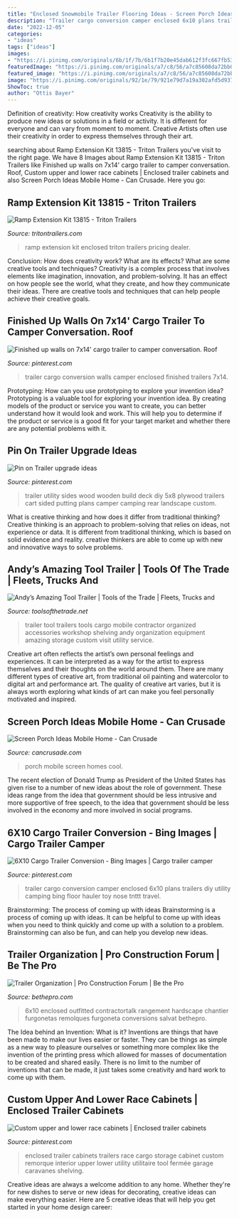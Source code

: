 ```yaml
---
title: "Enclosed Snowmobile Trailer Flooring Ideas - Screen Porch Ideas Mobile Home"
description: "Trailer cargo conversion camper enclosed 6x10 plans trailers diy utility camping bing floor hauler toy nose tnttt travel"
date: "2022-12-05"
categories:
- "ideas"
tags: ["ideas"]
images:
- "https://i.pinimg.com/originals/6b/1f/7b/6b1f7b20e45dab612f3fc667fb531417.jpg"
featuredImage: "https://i.pinimg.com/originals/a7/c8/56/a7c85608da72bb0ef678f0616fe9cb02.jpg"
featured_image: "https://i.pinimg.com/originals/a7/c8/56/a7c85608da72bb0ef678f0616fe9cb02.jpg"
image: "https://i.pinimg.com/originals/92/1e/79/921e79d7a19a302afd5d937217a378f2.jpg"
ShowToc: true
author: "Ottis Bayer"
---
```



Definition of creativity: How creativity works
Creativity is the ability to produce new ideas or solutions in a field or activity. It is different for everyone and can vary from moment to moment. Creative Artists often use their creativity in order to express themselves through their art.

	

		
searching about Ramp Extension Kit 13815 - Triton Trailers you've visit to the right page. We have 8 Images about Ramp Extension Kit 13815 - Triton Trailers like Finished up walls on 7x14&#039; cargo trailer to camper conversation. Roof, Custom upper and lower race cabinets | Enclosed trailer cabinets and also Screen Porch Ideas Mobile Home - Can Crusade. Here you go:
		
    
## Ramp Extension Kit 13815 - Triton Trailers

<img loading=lazy src="https://www.tritontrailers.com/wp-content/uploads/2015/06/RAMP-EXTENTION-ENCLOSED.jpg" onerror="this.onerror=null;this.src='https://tse2.mm.bing.net/th?id=OIP.IGd9hwECOjVeVbCi2XjuhQHaDe&amp;pid=15.1';" alt="Ramp Extension Kit 13815 - Triton Trailers">

_Source: tritontrailers.com_

>ramp extension kit enclosed triton trailers pricing dealer. 

	

Conclusion: How does creativity work? What are its effects? What are some creative tools and techniques?
Creativity is a complex process that involves elements like imagination, innovation, and problem-solving. It has an effect on how people see the world, what they create, and how they communicate their ideas. There are creative tools and techniques that can help people achieve their creative goals.

    
## Finished Up Walls On 7x14&#039; Cargo Trailer To Camper Conversation. Roof

<img loading=lazy src="https://i.pinimg.com/originals/92/1e/79/921e79d7a19a302afd5d937217a378f2.jpg" onerror="this.onerror=null;this.src='https://tse4.mm.bing.net/th?id=OIP.pYxkteJin5_zfz1PANNsmgHaLH&amp;pid=15.1';" alt="Finished up walls on 7x14&#039; cargo trailer to camper conversation. Roof">

_Source: pinterest.com_

>trailer cargo conversion walls camper enclosed finished trailers 7x14. 

	

Prototyping: How can you use prototyping to explore your invention idea?
Prototyping is a valuable tool for exploring your invention idea. By creating models of the product or service you want to create, you can better understand how it would look and work. This will help you to determine if the product or service is a good fit for your target market and whether there are any potential problems with it.

    
## Pin On Trailer Upgrade Ideas

<img loading=lazy src="https://i.pinimg.com/736x/09/2e/e2/092ee28d808895c53e06ea666ed20148--small-trailer-utility-cart.jpg" onerror="this.onerror=null;this.src='https://tse1.mm.bing.net/th?id=OIP.0RvZ3haf0QfDfpNyt6luMAHaFj&amp;pid=15.1';" alt="Pin on Trailer upgrade ideas">

_Source: pinterest.com_

>trailer utility sides wood wooden build deck diy 5x8 plywood trailers cart sided putting plans camper camping rear landscape custom. 

	

What is creative thinking and how does it differ from traditional thinking?
Creative thinking is an approach to problem-solving that relies on ideas, not experience or data. It is different from traditional thinking, which is based on solid evidence and reality. creative thinkers are able to come up with new and innovative ways to solve problems.

    
## Andy’s Amazing Tool Trailer | Tools Of The Trade | Fleets, Trucks And

<img loading=lazy src="https://cdnassets.hw.net/38/7d/d0e7b99545d3ab2ead36e22cac6a/1142757576-frane-andy-27s-tool-trailer-hero-tcm80-2198307.jpg" onerror="this.onerror=null;this.src='https://tse2.mm.bing.net/th?id=OIP.ZMCT9GWzPAsdh8a9G53cRAHaFO&amp;pid=15.1';" alt="Andy’s Amazing Tool Trailer | Tools of the Trade | Fleets, Trucks and">

_Source: toolsofthetrade.net_

>trailer tool trailers tools cargo mobile contractor organized accessories workshop shelving andy organization equipment amazing storage custom visit utility service. 

	

Creative art often reflects the artist’s own personal feelings and experiences. It can be interpreted as a way for the artist to express themselves and their thoughts on the world around them. There are many different types of creative art, from traditional oil painting and watercolor to digital art and performance art. The quality of creative art varies, but it is always worth exploring what kinds of art can make you feel personally motivated and inspired.

    
## Screen Porch Ideas Mobile Home - Can Crusade

<img loading=lazy src="https://cdn.cancrusade.com/wp-content/uploads/screen-porch-ideas-mobile-home_566013.jpg" onerror="this.onerror=null;this.src='https://tse4.mm.bing.net/th?id=OIP.19Ve942ZRJ9XenWjXzrV3AHaEK&amp;pid=15.1';" alt="Screen Porch Ideas Mobile Home - Can Crusade">

_Source: cancrusade.com_

>porch mobile screen homes cool. 

	

The recent election of Donald Trump as President of the United States has given rise to a number of new ideas about the role of government. These ideas range from the idea that government should be less intrusive and more supportive of free speech, to the idea that government should be less involved in the economy and more involved in social programs.

    
## 6X10 Cargo Trailer Conversion - Bing Images | Cargo Trailer Camper

<img loading=lazy src="https://i.pinimg.com/originals/a7/c8/56/a7c85608da72bb0ef678f0616fe9cb02.jpg" onerror="this.onerror=null;this.src='https://tse1.mm.bing.net/th?id=OIP.R6re5EYYDhS1-c9GZXKUngHaFj&amp;pid=15.1';" alt="6X10 Cargo Trailer Conversion - Bing Images | Cargo trailer camper">

_Source: pinterest.com_

>trailer cargo conversion camper enclosed 6x10 plans trailers diy utility camping bing floor hauler toy nose tnttt travel. 

	

Brainstorming: The process of coming up with ideas
Brainstorming is a process of coming up with ideas. It can be helpful to come up with ideas when you need to think quickly and come up with a solution to a problem. Brainstorming can also be fun, and can help you develop new ideas.

    
## Trailer Organization | Pro Construction Forum | Be The Pro

<img loading=lazy src="https://bethepro.com/wp-content/uploads/2014/01/2012-01-17163935.jpg" onerror="this.onerror=null;this.src='https://tse3.mm.bing.net/th?id=OIP.Wf4hQjFXvqbtVYvzSBT0PQHaMT&amp;pid=15.1';" alt="Trailer Organization | Pro Construction Forum | Be the Pro">

_Source: bethepro.com_

>6x10 enclosed outfitted contractortalk rangement hardscape chantier furgonetas remolques furgoneta conversions salvat bethepro. 

	

The Idea behind an Invention: What is it?
Inventions are things that have been made to make our lives easier or faster. They can be things as simple as a new way to pleasure ourselves or something more complex like the invention of the printing press which allowed for masses of documentation to be created and shared easily. There is no limit to the number of inventions that can be made, it just takes some creativity and hard work to come up with them.

    
## Custom Upper And Lower Race Cabinets | Enclosed Trailer Cabinets

<img loading=lazy src="https://i.pinimg.com/originals/6b/1f/7b/6b1f7b20e45dab612f3fc667fb531417.jpg" onerror="this.onerror=null;this.src='https://tse2.mm.bing.net/th?id=OIP.bb0tIhlDgwnpeWhKjHogmQHaFj&amp;pid=15.1';" alt="Custom upper and lower race cabinets | Enclosed trailer cabinets">

_Source: pinterest.com_

>enclosed trailer cabinets trailers race cargo storage cabinet custom remorque interior upper lower utility utilitaire tool fermée garage caravanes shelving. 

	

Creative ideas are always a welcome addition to any home. Whether they're for new dishes to serve or new ideas for decorating, creative ideas can make everything easier. Here are 5 creative ideas that will help you get started in your home design career: 

